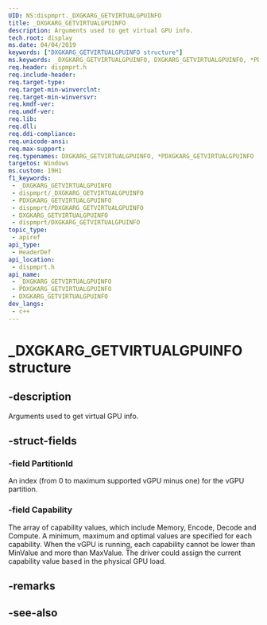 ```yaml
---
UID: NS:dispmprt._DXGKARG_GETVIRTUALGPUINFO
title: _DXGKARG_GETVIRTUALGPUINFO
description: Arguments used to get virtual GPU info.
tech.root: display
ms.date: 04/04/2019
keywords: ["DXGKARG_GETVIRTUALGPUINFO structure"]
ms.keywords: _DXGKARG_GETVIRTUALGPUINFO, DXGKARG_GETVIRTUALGPUINFO, *PDXGKARG_GETVIRTUALGPUINFO,
req.header: dispmprt.h
req.include-header: 
req.target-type: 
req.target-min-winverclnt: 
req.target-min-winversvr: 
req.kmdf-ver: 
req.umdf-ver: 
req.lib: 
req.dll: 
req.ddi-compliance: 
req.unicode-ansi: 
req.max-support: 
req.typenames: DXGKARG_GETVIRTUALGPUINFO, *PDXGKARG_GETVIRTUALGPUINFO
targetos: Windows
ms.custom: 19H1
f1_keywords:
 - _DXGKARG_GETVIRTUALGPUINFO
 - dispmprt/_DXGKARG_GETVIRTUALGPUINFO
 - PDXGKARG_GETVIRTUALGPUINFO
 - dispmprt/PDXGKARG_GETVIRTUALGPUINFO
 - DXGKARG_GETVIRTUALGPUINFO
 - dispmprt/DXGKARG_GETVIRTUALGPUINFO
topic_type:
 - apiref
api_type:
 - HeaderDef
api_location:
 - dispmprt.h
api_name:
 - _DXGKARG_GETVIRTUALGPUINFO
 - PDXGKARG_GETVIRTUALGPUINFO
 - DXGKARG_GETVIRTUALGPUINFO
dev_langs:
 - c++
---
```


# _DXGKARG_GETVIRTUALGPUINFO structure


## -description

Arguments used to get virtual GPU info.

## -struct-fields

### -field PartitionId

An index (from 0 to maximum supported vGPU minus one) for the vGPU partition.

### -field Capability

 
The array of capability values, which include Memory, Encode, Decode and Compute. A minimum, maximum and optimal values are specified for each capability. When the vGPU is running, each capability cannot be lower than MinValue and more than MaxValue. The driver could assign the current capability value based in the physical GPU load.

## -remarks

## -see-also

